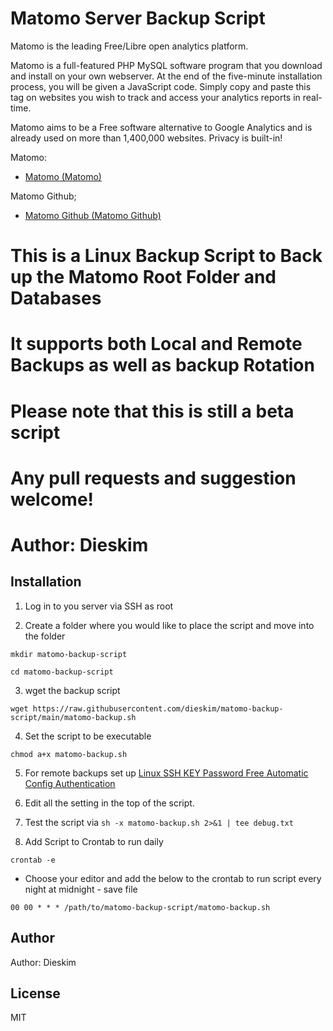 # Matomo Server Backup Script

Matomo is the leading Free/Libre open analytics platform.

Matomo is a full-featured PHP MySQL software program that you download and install on your own webserver. At the end of the five-minute installation process, you will be given a JavaScript code. Simply copy and paste this tag on websites you wish to track and access your analytics reports in real-time.

Matomo aims to be a Free software alternative to Google Analytics and is already used on more than 1,400,000 websites. Privacy is built-in!

Matomo:

- [Matomo (Matomo)](https://matomo.org/)

Matomo Github;

- [Matomo Github (Matomo Github)](https://github.com/matomo-org/matomo)

# This is a Linux Backup Script to Back up the Matomo Root Folder and Databases
# It supports both Local and Remote Backups as well as backup Rotation
# Please note that this is still a beta script
# Any pull requests and suggestion welcome!
# Author: Dieskim

## Installation

1. Log in to you server via SSH as root

2. Create a folder where you would like to place the script and move into the folder

``mkdir matomo-backup-script``

``cd matomo-backup-script``

3. wget the backup script

``wget https://raw.githubusercontent.com/dieskim/matomo-backup-script/main/matomo-backup.sh``

4. Set the script to be executable

``chmod a+x matomo-backup.sh``

5. For remote backups set up [Linux SSH KEY Password Free Automatic Config Authentication](http:/dieskim.me/2015/05/13/how-to-linux-ssh-key-password-free-automatic-config-authentication-backup-sftp-scp/)

6. Edit all the setting in the top of the script.

7. Test the script via
``sh -x matomo-backup.sh 2>&1 | tee debug.txt``

7. Add Script to Crontab to run daily

``crontab -e``

- Choose your editor and add the below to the crontab to run script every night at midnight - save file
	
``00 00 * * * /path/to/matomo-backup-script/matomo-backup.sh``

## Author

Author: Dieskim

## License
MIT
